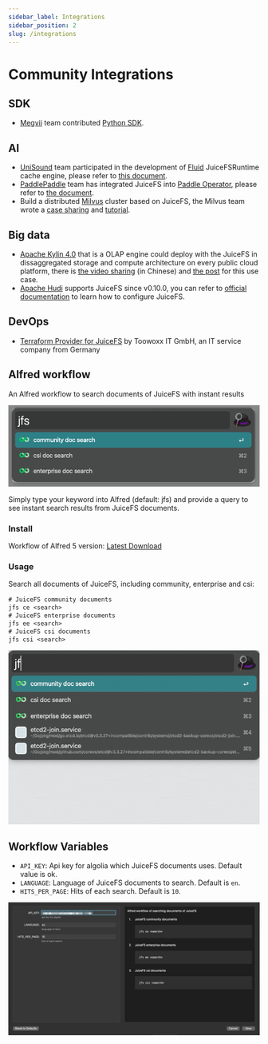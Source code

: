 ```yaml
---
sidebar_label: Integrations
sidebar_position: 2
slug: /integrations
---
```


# Community Integrations

## SDK

- [Megvii](https://en.megvii.com) team contributed [Python SDK](https://github.com/megvii-research/juicefs-python).

## AI

- [UniSound](https://www.unisound.com) team participated in the development of [Fluid](https://github.com/fluid-cloudnative/fluid) JuiceFSRuntime cache engine, please refer to [this document](https://github.com/fluid-cloudnative/fluid/blob/master/docs/en/samples/juicefs_runtime.md).
- [PaddlePaddle](https://github.com/paddlepaddle/paddle) team has integrated JuiceFS into [Paddle Operator](https://github.com/PaddleFlow/paddle-operator), please refer to [the document](https://github.com/PaddleFlow/paddle-operator/blob/sampleset/docs/en/ext-overview.md).
- Build a distributed [Milvus](https://milvus.io) cluster based on JuiceFS, the Milvus team wrote a [case sharing](https://zilliz.com/blog/building-a-milvus-cluster-based-on-juicefs) and [tutorial](https://tutorials.milvus.io/en-juicefs/index.html?index=..%2F..index#0).

## Big data

- [Apache Kylin 4.0](http://kylin.apache.org) that is a OLAP engine could deploy with the JuiceFS in dissaggregated storage and compute architecture on every public cloud platform, there is [the video sharing](https://www.bilibili.com/video/BV1c54y1W72S) (in Chinese) and [the post](https://juicefs.com/en/blog/optimize-kylin-on-juicefs) for this use case.
- [Apache Hudi](https://hudi.apache.org) supports JuiceFS since v0.10.0, you can refer to [official documentation](https://hudi.apache.org/docs/jfs_hoodie) to learn how to configure JuiceFS.

## DevOps

- [Terraform Provider for JuiceFS](https://github.com/toowoxx/terraform-provider-juicefs) by Toowoxx IT GmbH, an IT service company from Germany

## Alfred workflow

An Alfred workflow to search documents of JuiceFS with instant results

![](../images/workflow-root.png)

Simply type your keyword into Alfred (default: jfs) and provide a query to see instant search results from JuiceFS documents.

### Install

Workflow of Alfred 5 version: [Latest Download](https://github.com/zwwhdls/juicefs-alfred-workflow/releases/download/v0.1.0/JuiceFS.Search.alfredworkflow)

### Usage

Search all documents of JuiceFS, including community, enterprise and csi:

```
# JuiceFS community documents
jfs ce <search>
# JuiceFS enterprise documents
jfs ee <search>
# JuiceFS csi documents
jfs csi <search>
```

![](../images/workflow-demo.gif)

## Workflow Variables

- `API_KEY`: Api key for algolia which JuiceFS documents uses. Default value is ok.
- `LANGUAGE`: Language of JuiceFS documents to search. Default is `en`.
- `HITS_PER_PAGE`: Hits of each search. Default is `10`.

![](../images/configuration.png)
